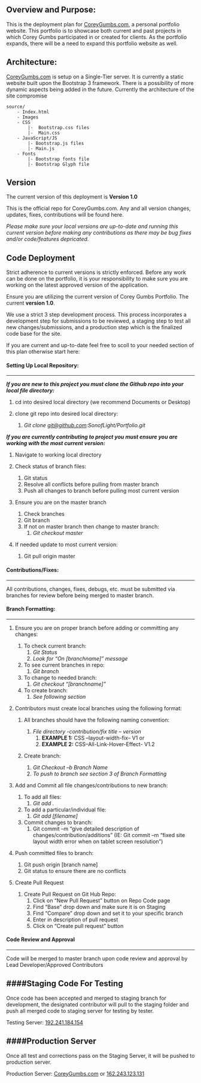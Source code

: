 ## Overview and Purpose:

This is the deployment plan for [CoreyGumbs.com](http://coreygumbs.com/), a personal portfolio website.  This portfolio is to showcase both current and past projects in which Corey Gumbs participated in or created for clients. As the portfolio expands, there will be a need to expand this portfolio website as well.

## Architecture:

[CoreyGumbs.com](http://coreygumbs.com/) is setup on a Single-Tier server. 
 It is currently a static website built upon the Bootstrap 3 framework. There is a possibility of more dynamic aspects being added in the future. Currently the architecture of the site compromise
 
    source/
        - Index.html
        - Images
        - CSS
            |-  Bootstrap.css files
            |-  Main.css
        - JavaScript/JS
            |- Bootstrap.js files
            |- Main.js
        - Fonts 
            |- Bootstrap fonts file
            |- Bootstrap Glyph file


## Version

The current version of this deployment is **Version 1.0**

This is the official repo for CoreyGumbs.com. Any and all version changes, updates, fixes, contributions will be found here. 

*Please make sure your local versions are up-to-date and running this current version before making any contributions as there may be bug fixes and/or code/features depricated.*

## Code Deployment

Strict adherence to current versions is strictly enforced. Before any work can be done on the portfolio, it is your responsibility to make sure you are working on the latest approved version of the application. 

Ensure you are utilizing the current version of Corey Gumbs Portfolio. The current **version 1.0**. 

We use a strict 3 step development process. This process incorporates a development step for submissions to be reviewed, a staging step to test all new changes/submissions, and a production step which is the finalized code base for the site. 

If you are current and up-to-date feel free to scoll to your needed section of this plan otherwise start here:


#### Setting Up Local Repository:
---

**_If you are new to this project you must clone the Github repo into your local file directory:_**

1. cd into desired local directory (we recommend Documents or Desktop)

2. clone git repo into desired local directory:
    1. _Git clone git@github.com:SonofLight/Portfolio.git_

**_If you are currently contributing to project you must ensure you are working with the most current version:_**

1. Navigate to working local directory

2. Check status of branch files:
    1. Git status
    2. Resolve all conflicts before pulling from master branch
    3. Push all changes to branch before pulling most current version
    
3. Ensure you are on the master branch
    1. Check branches
    2. Git branch
    3. If not on master branch then change to master branch:
        1. _Git checkout master_

4. If needed update to most current version:
    1. Git pull origin master


#### Contributions/Fixes:
---

All contributions, changes, fixes, debugs, etc. must be submitted via branches for review before being merged to master branch. 


#### Branch Formatting:
---

1.  Ensure you are on proper branch before adding or committing any changes:
    1.  To check current branch:
        1.  _Git Status_
        2.  _Look for “On [branchname]” message_
    2. To see current branches in repo:
        1. _Git branch_
    3. To change to needed branch:
        1. _Git checkout “[branchname]”_ 
    4. To create branch:
        1. _See following section_
    
2.  Contributors must create local branches using the following format:
    1.  All branches should have the following naming convention:
        1.  _File directory -contribution/fix title – version_
            1. **EXAMPLE 1:**  CSS –layout-width-fix– V1 or 
            2. **EXAMPLE 2:** CSS–All-Link-Hover-Effect- V1.2
    
    2.  Create branch:
        1.  _Git Checkout –b Branch Name_
        2. _To push to branch see section 3 of Branch Formatting_
        
3.  Add and Commit all file changes/contributions to new branch:
    1.  To add all files:
        1.  _Git add ._
    2.  To add a particular/individual file:
        1.  _Git add [filename]_
    3.  Commit changes to branch:
        1.  Git commit –m “give detailed description of changes/contribution/additions”   (IE: Git commit –m “fixed site layout width error when on tablet screen resolution”)
    
4.  Push committed files to branch:
    1.  Git push origin [branch name]
    2.  Git status to ensure there are no conflicts
    
5.  Create Pull Request
    1.  Create Pull Request on Git Hub Repo:
        1. Click on “New Pull Request” button on Repo Code page
        2. Find “Base” drop down and make sure it is on Staging
        3. Find “Compare” drop down and set it to your specific branch
        4. Enter in description of pull request 
        5. Click on “Create pull request” button


#### Code Review and Approval
---
Code will be merged to master branch upon code review and approval by Lead Developer/Approved Contributors

####Staging Code For Testing
---

Once code has been accepted and merged to staging branch for development, the designated contributor will pull to the staging folder and push all merged code to staging server for testing by tester. 

Testing Server: [192.241.184.154](http://192.241.184.154)

####Production Server
--- 
Once all test and corrections pass on the Staging Server, it will be pushed to production server.

Production Server:  [CoreyGumbs.com](http://coreygumbs.com/) or [162.243.123.131](http://162.243.123.131)



